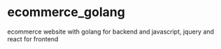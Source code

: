 # ecommerce_golang
ecommerce website with golang for backend and javascript, jquery and react for frontend

